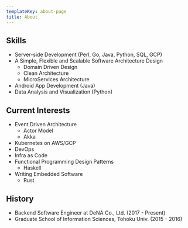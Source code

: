 ```yaml
---
templateKey: about-page
title: About
---
```

## Skills

* Server-side Development (Perl, Go, Java, Python, SQL, GCP)
* A Simple, Flexible and Scalable Software Architecture Design
  * Domain Driven Design
  * Clean Architecture
  * MicroServices Architecture
* Android App Development (Java)
* Data Analysis and Visualization (Python)

## Current Interests

* Event Driven Architecture
  * Actor Model
  * Akka
* Kubernetes on AWS/GCP
* DevOps
* Infra as Code
* Functional Programming Design Patterns
  * Haskell
* Writing Embedded Software
  * Rust

## History

* Backend Software Engineer at DeNA Co., Ltd. (2017 - Present)
* Graduate School of Information Sciences, Tohoku Univ. (2015 - 2016)
